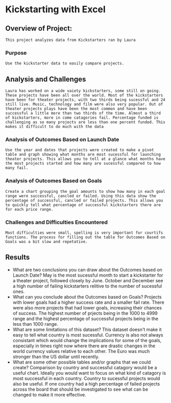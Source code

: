 # Kickstarting with Excel

## Overview of Project:
    This project analyzes data from Kickstarters ran by Laura

### Purpose
    Use the kickstarter data to easily compare projects.

## Analysis and Challenges
    Laura has worked on a wide vaiety kickstarters, some still on going. These projects have been all over the world. Most of the kickstarters have been for theater projects, with two thirds being sucessful and 24 still live. Music, technology and film were also very popular. Out of theater projects plays have been the most common and have been successful a little more than two thirds of the time. Almost a third of kickstarters, more in come catagories fail. Percentage funded is challenging as so many projects are less than one percent funded. This makes it difficult to do much with the data

### Analysis of Outcomes Based on Launch Date
    Use the year and dates that projects were created to make a pivot table and graph showing what months are most sucessful for launching theater projects. This allows you to tell at a glance what months have the most projects started and how many are sucessful compared to how many fail.
### Analysis of Outcomes Based on Goals
    Create a chart grouping the goal amounts to show how many in each goal range were successful, cancled or failed. Using this data show the percentage of successful, cancled or failed projects. This allows you to quickly tell what percentage of successful kickstarters there are for each price range. 
### Challenges and Difficulties Encountered
    Most difficulties were small, spelling is very important for courtifs functions. The process for filling out the table for Outcomes Based on Goals was a bit slow and repetative. 
## Results

- What are two conclusions you can draw about the Outcomes based on Launch Date?
    May is the most sucessful month to start a kickstarter for a theater project, followed closely by June. October and December see a high number of failing kickstarters relitive to the number of sucessful ones. 
- What can you conclude about the Outcomes based on Goals?
    Projects with lower goals had a higher success rate and a smaller fail rate. There were also more projects that had lower goals, increasing their chances of success. The highest number of prjects being in the 1000 to 4999 range and the highest percentage of successful projects being in the less than 1000 range. 
- What are some limitations of this dataset?
    This dataset doesn't make it easy to tell what country is most sucessful. Currency is also not always consistant which would change the implications for some of the goals, especially in times right now where there are drastic changes in the world currency values relative to each other. The Euro was much stronger than the US dollar until recently. 
- What are some other possible tables and/or graphs that we could create?
    Comparison by country and successful catagory would be a useful chart. Ideally you would want to focus on what kind of catagory is most successful in each country. Country to sucessful projects would also be useful. If one country had a high percentage of failed projects across the board that should be investigated to see what can be changed to make it more effective.